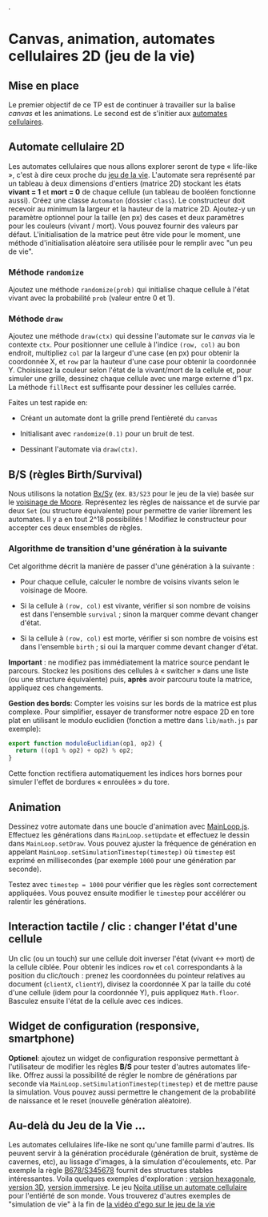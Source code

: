 .
# Canvas, animation, automates cellulaires 2D (jeu de la vie)

## Mise en place

Le premier objectif de ce TP est de continuer à travailler sur la balise _canvas_ et les animations. Le second est de s'initier aux [automates cellulaires](https://fr.wikipedia.org/wiki/Automate_cellulaire).

## Automate cellulaire 2D

Les automates cellulaires que nous allons explorer seront de type « life-like », c'est à dire ceux proche du [jeu de la vie](https://fr.wikipedia.org/wiki/Jeu_de_la_vie). L'automate sera représenté par un tableau à deux dimensions d'entiers (matrice 2D) stockant les états **vivant = 1** et **mort = 0** de chaque cellule (un tableau de booléen fonctionne aussi). Créez une classe `Automaton` (dossier `class`). Le constructeur doit recevoir au minimum la largeur et la hauteur de la matrice 2D. Ajoutez-y un paramètre optionnel pour la taille (en px) des cases et deux paramètres pour les couleurs (vivant / mort). Vous pouvez fournir des valeurs par défaut. L'initialisation de la matrice peut être vide pour le moment, une méthode d'initialisation aléatoire sera utilisée pour le remplir avec "un peu de vie".

### Méthode `randomize`

Ajoutez une méthode `randomize(prob)` qui initialise chaque cellule à l'état vivant avec la probabilité `prob` (valeur entre 0 et 1).

### Méthode `draw`

Ajoutez une méthode `draw(ctx)` qui dessine l'automate sur le _canvas_ via le contexte `ctx`. Pour positionner une cellule à l'indice `(row, col)` au bon endroit, multipliez `col` par la largeur d'une case (en px) pour obtenir la coordonnée X, et `row` par la hauteur d'une case pour obtenir la coordonnée Y. Choisissez la couleur selon l'état de la vivant/mort de la cellule et, pour simuler une grille, dessinez chaque cellule avec une marge externe d'1 px. La méthode `fillRect` est suffisante pour dessiner les cellules carrée.

Faites un test rapide en:

-   Créant un automate dont la grille prend l’entièreté du `canvas`
    
-   Initialisant avec `randomize(0.1)` pour un bruit de test.
    
-   Dessinant l'automate via `draw(ctx)`.
    

## B/S (règles Birth/Survival)

Nous utilisons la notation [Bx/Sy](https://en.wikipedia.org/wiki/Life-like_cellular_automaton#Notation_for_rules)  (ex. `B3/S23` pour le jeu de la vie) basée sur le [voisinage de Moore](https://fr.wikipedia.org/wiki/Voisinage_de_Moore). Représentez les règles de naissance et de survie par deux `Set` (ou structure équivalente) pour permettre de varier librement les automates. Il y a en tout 2^18 possibilités ! Modifiez le constructeur pour accepter ces deux ensembles de règles.

### Algorithme de transition d'une génération à la suivante

Cet algorithme décrit la manière de passer d'une génération à la suivante :

-   Pour chaque cellule, calculer le nombre de voisins vivants selon le voisinage de Moore.
    
-   Si la cellule à `(row, col)` est vivante, vérifier si son nombre de voisins est dans l'ensemble `survival` ; sinon la marquer comme devant changer d'état.
    
-   Si la cellule à `(row, col)` est morte, vérifier si son nombre de voisins est dans l'ensemble `birth` ; si oui la marquer comme devant changer d'état.
    
**Important** : ne modifiez pas immédiatement la matrice source pendant le parcours. Stockez les positions des cellules à « switcher » dans une liste (ou une structure équivalente) puis, **après** avoir parcouru toute la matrice, appliquez ces changements.        

**Gestion des bords**: Compter les voisins sur les bords de la matrice est plus complexe. Pour simplifier, essayer de transformer notre espace 2D en tore plat en utilisant le modulo euclidien (fonction a mettre dans `lib/math.js` par exemple):
```js
export function moduloEuclidian(op1, op2) {
  return ((op1 % op2) + op2) % op2;
}
```
Cette fonction rectifiera automatiquement les indices hors bornes pour simuler l'effet de bordures « enroulées » du tore.

## Animation

Dessinez votre automate dans une boucle d'animation avec [MainLoop.js](https://github.com/IceCreamYou/MainLoop.js/). Effectuez les générations dans `MainLoop.setUpdate` et effectuez le dessin dans `MainLoop.setDraw`. Vous pouvez ajuster la fréquence de génération en appelant `MainLoop.setSimulationTimestep(timestep)` où `timestep` est exprimé en millisecondes (par exemple `1000` pour une génération par seconde).

Testez avec `timestep = 1000` pour vérifier que les règles sont correctement appliquées. Vous pouvez ensuite modifier le `timestep` pour accélérer ou ralentir les générations.

## Interaction tactile / clic : changer l'état d'une cellule

Un clic (ou un touch) sur une cellule doit inverser l'état (vivant ↔ mort) de la cellule ciblée. Pour obtenir les indices `row` et `col` correspondants à la position du clic/touch  : prenez les coordonnées du pointeur relatives au document (`clientX`, `clientY`), divisez la coordonnée X par la taille du coté d'une cellule (idem pour la coordonnée Y), puis appliquez `Math.floor`. Basculez ensuite l'état de la cellule avec ces indices.

## Widget de configuration (responsive, smartphone)

**Optionel**: ajoutez un widget de configuration responsive permettant à l'utilisateur de modifier les règles **B/S** pour tester d'autres automates life-like. Offrez aussi la possibilité de régler le nombre de générations par seconde via `MainLoop.setSimulationTimestep(timestep)` et de mettre pause la simulation. Vous pouvez aussi permettre le changement de la probabilité de naissance et le reset (nouvelle génération aléatoire).

## Au-delà du Jeu de la Vie ...

Les automates cellulaires life-like ne sont qu'une famille parmi d'autres. Ils peuvent servir à la génération procédurale (génération de bruit, système de cavernes, etc), au lissage d'images, à la simulation d'écoulements, etc. Par exemple la règle [B678/S345678](https://www.jeremykun.com/2012/07/29/the-cellular-automaton-method-for-cave-generation/) fournit des structures stables intéressantes. Voila quelques exemples d'exploration : [version hexagonale](https://onivers.com/hexalife/),  [version 3D](https://onivers.com/t3d/),  [version immersive](https://onivers.com/golvr/). Le jeu [Noita utilise un automate cellulaire](https://www.youtube.com/watch?v=prXuyMCgbTc) pour l'entiérté de son monde. Vous trouverez d'autres exemples de "simulation de vie" à la fin de [la vidéo d'ego sur le jeu de la vie](https://youtu.be/eMn43As24Bo?t=1778)
